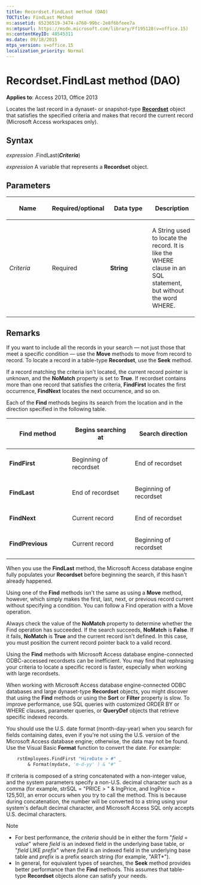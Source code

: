 ```yaml
---
title: Recordset.FindLast method (DAO)
TOCTitle: FindLast Method
ms:assetid: 65236519-3474-a760-99bc-2e8f6bfeee7a
ms:mtpsurl: https://msdn.microsoft.com/library/Ff195128(v=office.15)
ms:contentKeyID: 48545311
ms.date: 09/18/2015
mtps_version: v=office.15
localization_priority: Normal
---
```


# Recordset.FindLast method (DAO)

**Applies to**: Access 2013, Office 2013

Locates the last record in a dynaset- or snapshot-type **[Recordset](recordset-object-dao.md)** object that satisfies the specified criteria and makes that record the current record (Microsoft Access workspaces only).

## Syntax

*expression* .FindLast(***Criteria***)

*expression* A variable that represents a **Recordset** object.

## Parameters

<table>
<colgroup>
<col style="width: 25%" />
<col style="width: 25%" />
<col style="width: 25%" />
<col style="width: 25%" />
</colgroup>
<thead>
<tr class="header">
<th><p>Name</p></th>
<th><p>Required/optional</p></th>
<th><p>Data type</p></th>
<th><p>Description</p></th>
</tr>
</thead>
<tbody>
<tr class="odd">
<td><p><em>Criteria</em></p></td>
<td><p>Required</p></td>
<td><p><strong>String</strong></p></td>
<td><p>A String used to locate the record. It is like the WHERE clause in an SQL statement, but without the word WHERE.</p></td>
</tr>
</tbody>
</table>


## Remarks

If you want to include all the records in your search — not just those that meet a specific condition — use the **Move** methods to move from record to record. To locate a record in a table-type **Recordset**, use the **Seek** method.

If a record matching the criteria isn't located, the current record pointer is unknown, and the **NoMatch** property is set to **True**. If recordset contains more than one record that satisfies the criteria, **FindFirst** locates the first occurrence, **FindNext** locates the next occurrence, and so on.

Each of the **Find** methods begins its search from the location and in the direction specified in the following table.

<table>
<colgroup>
<col style="width: 33%" />
<col style="width: 33%" />
<col style="width: 33%" />
</colgroup>
<thead>
<tr class="header">
<th><p>Find method</p></th>
<th><p>Begins searching at</p></th>
<th><p>Search direction</p></th>
</tr>
</thead>
<tbody>
<tr class="odd">
<td><p><strong>FindFirst</strong></p></td>
<td><p>Beginning of recordset</p></td>
<td><p>End of recordset</p></td>
</tr>
<tr class="even">
<td><p><strong>FindLast</strong></p></td>
<td><p>End of recordset</p></td>
<td><p>Beginning of recordset</p></td>
</tr>
<tr class="odd">
<td><p><strong>FindNext</strong></p></td>
<td><p>Current record</p></td>
<td><p>End of recordset</p></td>
</tr>
<tr class="even">
<td><p><strong>FindPrevious</strong></p></td>
<td><p>Current record</p></td>
<td><p>Beginning of recordset</p></td>
</tr>
</tbody>
</table>


When you use the **FindLast** method, the Microsoft Access database engine fully populates your **Recordset** before beginning the search, if this hasn't already happened.

Using one of the **Find** methods isn't the same as using a **Move** method, however, which simply makes the first, last, next, or previous record current without specifying a condition. You can follow a Find operation with a Move operation.

Always check the value of the **NoMatch** property to determine whether the Find operation has succeeded. If the search succeeds, **NoMatch** is **False**. If it fails, **NoMatch** is **True** and the current record isn't defined. In this case, you must position the current record pointer back to a valid record.

Using the **Find** methods with Microsoft Access database engine-connected ODBC-accessed recordsets can be inefficient. You may find that rephrasing your criteria to locate a specific record is faster, especially when working with large recordsets.

When working with Microsoft Access database engine-connected ODBC databases and large dynaset-type **Recordset** objects, you might discover that using the **Find** methods or using the **Sort** or **Filter** property is slow. To improve performance, use SQL queries with customized ORDER BY or WHERE clauses, parameter queries, or **QueryDef** objects that retrieve specific indexed records.

You should use the U.S. date format (month-day-year) when you search for fields containing dates, even if you're not using the U.S. version of the Microsoft Access database engine; otherwise, the data may not be found. Use the Visual Basic **Format** function to convert the date. For example:

```vb
    rstEmployees.FindFirst "HireDate > #" _ 
        & Format(mydate, 'm-d-yy' ) & "#" 
```

If criteria is composed of a string concatenated with a non-integer value, and the system parameters specify a non-U.S. decimal character such as a comma (for example, strSQL = "PRICE \> " & lngPrice, and lngPrice = 125,50), an error occurs when you try to call the method. This is because during concatenation, the number will be converted to a string using your system's default decimal character, and Microsoft Access SQL only accepts U.S. decimal characters.

> [!NOTE]
> - For best performance, the *criteria* should be in either the form "*field* = *value*" where *field* is an indexed field in the underlying base table, or "*field* LIKE *prefix*" where *field* is an indexed field in the underlying base table and *prefix* is a prefix search string (for example, "ART*").
> - In general, for equivalent types of searches, the **Seek** method provides better performance than the **Find** methods. This assumes that table-type **Recordset** objects alone can satisfy your needs.



